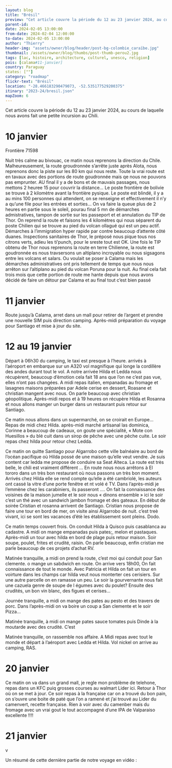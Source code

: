 ```yaml
---
layout: blog
title: "Brésil"
preview: "Cet article couvre la période du 12 au 23 janvier 2024, au cours de laquelle nous avons fait une petite incursion au Chili."
parent-id:
date: 2024-02-05 13:00:00
from-date: 2024-02-04 12:00:00
to-date: 2024-02-05 13:00:00
author: "Thierry"
header-img: "assets/owner/blog/header/post-bg-colombie_caraïbe.jpg"
thumbnail: /assets/owner/blog/thumbs/post-thumb-perou2.jpg
tags: [lac, histoire, architecture, culturel, unesco, religion]
pois: [calama#11-janvier]
country: Paraguay
states: [""]
category: "roadmap"
flickr-text: "Brésil"
location: "-28.466183290479073, -52.535177529200375"
itinary: "2023-24/bresil.json"
mapZoom: 6
---
```


Cet article couvre la période du 12 au 23 janvier 2024, au cours de laquelle nous avons fait une petite incursion au Chili.


# 10 janvier

Frontière 71598

Nuit très calme au bivouac, ce matin nous reprenons la direction du Chile. Malheureusement, la route groudronnée s’arrête juste après Alota, nous reprenons donc la piste sur les 80 km qui nous reste. Toute la vrai route est en tavaux avec des portions de route goudronnée mais qe nous ne pouvons pas emprunter. AU final il y a de bons et de mauvais passages, nous mettons 2 heuree 15 pour couvrir la distance…
Le poste frontière de bolivie se trouve à 2 kilomètre avant la frontière pysique.
Le poste est blindé, il y a au mins 100 personnes qui attendent, on se renseigne et effectivement il n’y a qu’une file pour les entrées et sorties…
On va faire la queue plus de 2 heures en partie sous le soleil, pourau final 5 mn de démarches admistratives, tampon de sortie sur les passeport et et annulation du TIP de Thor.
On reprend la route et faisons les 4 kilomètres qui nous séparent du poste Chilien qui se trouve au pied du volcan ollagué qui est un peu actif.
Démarches à l’immigration hyper rapide par contre beaucoup d’attente côté duanes. Inspections sanitaires de Thor, le préposé nous pique tous nos citrons verts, adieu les ti’punch, pour le sreste tout est OK.
Une fois le TIP obtenu de Thor nous reprenons la route en terre Chilienne, la route est goudronnée es nous travsersons un altiplano incroyable ou nous sigsagons entre les volcans et salars.
Ou voulait se poser à Calama mais les démarches administratives ont pris tellement de temps que nous nous arrêton sur l’altiplano au pied du volcan Poruna pour la nuit.
Au final cela fait trois mois que cette portion de route me hante depuis que nous avons décidé de faire un détour par Calama et au final tout c’est bien passé


# 11 janvier

Route jusqu’à Calama, arret dans un mall pour retirer de l’argent et prendre une nouvelle SIM puis direction camping.
Après-midi préparation du voyage pour Santiago et mise à jour du site.



# 12 au 19 janvier

Départ à 06h30 du camping, le taxi est presque à l’heure. arrivés à l’aéroport en embarque sur un A320 vol magnifique qui longe la cordillère des andes durant tout le vol. A notre arrivée Hilda et Ledda nous récupèrent, beaucoup d’émotion cela fait 18 ans que l’on ne c’est pas vue, elles n’ont pas changées. A midi repas italien, empanadas au fromage et lasagnes maisons préparées par Adele cerise en dessert, Roasane et christian mangent avec nous. On parle beaucoup avec christian géopolitique. Après-midi repos et à 19 heures on récupère Hilda et Rosanna et nous allons manger un burger dans un restaurant puis retour sur Santiago.


Ce matin nous allons dans un supermarché, on se croirait en Europe…
Repas de midi chez Hilda.
après-midi marché artisanal las dominica, Corinne a beaucoup de cadeaux, on goute une spécialité, « Mote con Huesillos » du blé cuit dans un sirop de pêche avec une pêche cuite. Le soir repas chez hilda pour retour chez Ledda.

Ce matin on quitte Santiago pour Algarrobo cette ville balnéaire au bord de l’océan pacifique où Hilda possé de une maison qu’elle veut vendre.
Je suis content car ledda me propose de conduire sa Seat Alteca.
La route est très belle, le chili est vraiment différent …
En route nous nous arrêtons à El tororo dans un très bon restaurant où nous passons un très bon moment.
Arrivés chez Hilda elle se rend compte qu’elle a été cambriolé, les auteurs ont cassé la vitre d’une porte fenêtre et nt volé é TV.
Dans l’après-midi je l’emmène chez les carabiniers, ils passeront ….
On fait la connaissance des voisines de la maison jumelle et le soir nous « dinons ensemble » ici le soir c’est un thé avec un sandwich jambon fromage et des gateaux.
En début de soirée Cristian et rosanna arrivent de Santiago. Cristian nous propose de faire une tour en bord de mer, on visite ainsi Algarrobo de nuit. c’est treè vivant, ici se sont les vacances d’étè les établissement sont pleins.
Dodo.

Ce matin temps couvert frois. On conduit Hilda à Quisco puis casablanca au cadastre.
A midi on mange empanadas puis pates;, melon et pastaques.
Après-midi un tour avec hilda en bord de plage puis retour maison.
Soir soupe, poulet, frites et crudité, raisin.
On parle beaucoup, enfin cristian me parle beaucoup de ces projets d’achat RV.


Matinée tranquille, a midi on prend la route, c’est moi qui conduit pour San clemente. o mange un sabdwich en route. On arrive vers  18h00, On fait connaissance de tout le monde.
Avec Patricia et Hilda on fait un tour en voirture dans les champs car hilda veut nous monterter ces cerisiers. Sur une autre parcelle on en ramasse un peu.
Le soir la gourvernante nous fait une cazuela genre de soupe de l égumes avec du poulet? Ensuite des crudités, un bon vin blanc, des figues et cerises…


Journée tranquille, a midi on mange des pates au pesto et des travers de porc.
Dans l’après-midi on va boire un coup a San clemente et le soir Pizza…


Matinée tranquille, à midi on mange pates sauce tomates puis Dinde à la moutarde avec des crudité. C’est 

Matinée tranquille, on rassemble nos affaire. A Midi repas avec tout le monde et départ à l’aéroport avec Ledda et Hilda.
Vol nickel on arrive au camping, RAS.


# 20 janvier

Ce matin on va dans un grand mall, je regle mon problème de telehone, repas dans un KFC puiq grosses courses au walmart Lider ici.
Retour à Thor où on se met à jour.
Ce soir repas à la française car on a trouvé du bon pain, on s’ouvre une boite de paté que l’on a ramené et j’ai trouvé au Lider du camenvert, recette française. Rien à voir avec du camenber mais du fromage avec un vrai gout le tout accompagné d’une IPA de Valparaiso excellente !!!!


# 21 janvier

v











Un résumé de cette dernière partie de notre voyage en vidéo :

